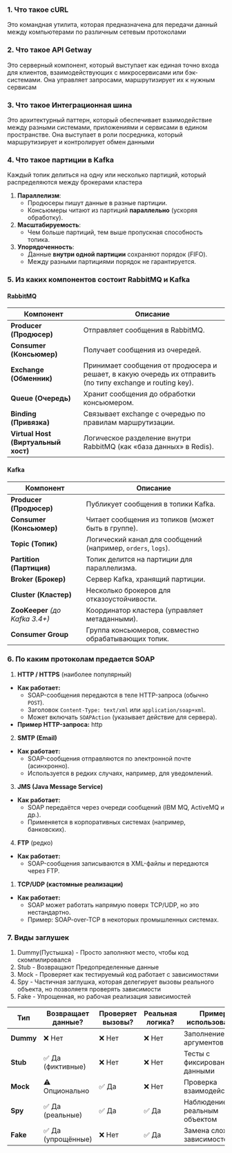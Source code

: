 ### 1. Что такое cURL
Это командная утилита, которая предназначена для передачи данный между компьютерами по различным сетевым протоколами

### 2. Что такое API Getway
Это серверный компонент, который выступает как единая точно входа для клиентов, взаимодействующих с микросервисами или бэк-системами. Она управляет запросами, маршрутизирует их к нужным сервисам

### 3. **Что такое Интеграционная шина**
Это архитектурный паттерн, который обеспечивает взаимодействие между разными системами, приложениями и сервисами в едином пространстве. Она выступает в роли посредника, который маршрутизирует и контролирует обмен данными

### 4. Что такое партиции в Kafka
Каждый топик делиться на одну или несколько партиций, который распределяются между брокерами кластера

1. **Параллелизм**:
    - Продюсеры пишут данные в разные партиции.
    - Консьюмеры читают из партиций **параллельно** (ускоряя обработку).
2. **Масштабируемость**:
    - Чем больше партиций, тем выше пропускная способность топика.
3. **Упорядоченность**:
    - Данные **внутри одной партиции** сохраняют порядок (FIFO).
    - Между разными партициями порядок не гарантируется.
### 5. Из каких компонентов состоит RabbitMQ и Kafka
#### **RabbitMQ**

| Компонент                           | Описание                                                                                                  |
| ----------------------------------- | --------------------------------------------------------------------------------------------------------- |
| **Producer (Продюсер)**             | Отправляет сообщения в RabbitMQ.                                                                          |
| **Consumer (Консьюмер)**            | Получает сообщения из очередей.                                                                           |
| **Exchange (Обменник)**             | Принимает сообщения от продюсера и решает, в какую очередь их отправить (по типу exchange и routing key). |
| **Queue (Очередь)**                 | Хранит сообщения до обработки консьюмером.                                                                |
| **Binding (Привязка)**              | Связывает exchange с очередью по правилам маршрутизации.                                                  |
| **Virtual Host (Виртуальный хост)** | Логическое разделение внутри RabbitMQ (как «база данных» в Redis).                                        |

#### Kafka

| Компонент                       | Описание                                                     |
| ------------------------------- | ------------------------------------------------------------ |
| **Producer (Продюсер)**         | Публикует сообщения в топики Kafka.                          |
| **Consumer (Консьюмер)**        | Читает сообщения из топиков (может быть в группе).           |
| **Topic (Топик)**               | Логический канал для сообщений (например, `orders`, `logs`). |
| **Partition (Партиция)**        | Топик делится на партиции для параллелизма.                  |
| **Broker (Брокер)**             | Сервер Kafka, хранящий партиции.                             |
| **Cluster (Кластер)**           | Несколько брокеров для отказоустойчивости.                   |
| **ZooKeeper** *(до Kafka 3.4+)* | Координатор кластера (управляет метаданными).                |
| **Consumer Group**              | Группа консьюмеров, совместно обрабатывающих топик.          |

### 6. По каким протоколам предается SOAP
 1. **HTTP / HTTPS** (наиболее популярный)
- **Как работает:**
    - SOAP-сообщения передаются в теле HTTP-запроса (обычно `POST`).
    - Заголовок `Content-Type: text/xml` или `application/soap+xml`.
    - Может включать `SOAPAction` (указывает действие для сервера).
- **Пример HTTP-запроса:**
    http
 2. **SMTP (Email)**
- **Как работает:**
    - SOAP-сообщения отправляются по электронной почте (асинхронно).
    - Используется в редких случаях, например, для уведомлений.
3. **JMS (Java Message Service)**
- **Как работает:**
    - SOAP передаётся через очереди сообщений (IBM MQ, ActiveMQ и др.).
    - Применяется в корпоративных системах (например, банковских).
 4. **FTP** (редко)
- **Как работает:**
    - SOAP-сообщения записываются в XML-файлы и передаются через FTP.
 1. **TCP/UDP (кастомные реализации)**
- **Как работает:**
    - SOAP может работать напрямую поверх TCP/UDP, но это нестандартно.
    - Пример: SOAP-over-TCP в некоторых промышленных системах.
### 7. Виды заглушек

1. Dummy(Пустышка) - Просто заполняют место, чтобы код скомпилировался
2. Stub - Возвращают Предопределенные данные
3. Mock - Проверяет как тестируемый код работает с зависимостями
4. Spy - Частичная заглушка, которая делегирует вызовы  реального объекта, но позволяетя проверять зависимости
5. Fake - Упрощенная, но рабочая реализация зависимостей

|Тип|Возвращает данные?|Проверяет вызовы?|Реальная логика?|Пример использования|
|---|---|---|---|---|
|**Dummy**|❌ Нет|❌ Нет|❌ Нет|Заполнение аргументов|
|**Stub**|✅ Да (фиктивные)|❌ Нет|❌ Нет|Тесты с фиксированными данными|
|**Mock**|⚠️ Опционально|✅ Да|❌ Нет|Проверка взаимодействий|
|**Spy**|✅ Да (реальные)|✅ Да|✅ Да|Наблюдение за реальным объектом|
|**Fake**|✅ Да (упрощённые)|❌ Нет|✅ Да|Замена сложных зависимостей|

